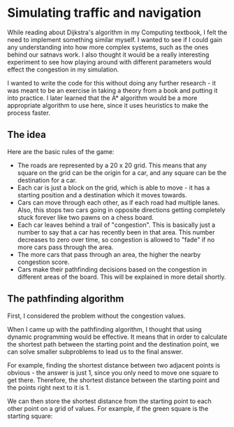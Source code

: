 # Simulating traffic and navigation

While reading about Dijkstra's algorithm in my Computing textbook, I felt the need to implement something similar myself. I wanted to see if I could gain any understanding into how more complex systems, such as the ones behind our satnavs work. I also thought it would be a really interesting experiment to see how playing around with different parameters would effect the congestion in my simulation.

I wanted to write the code for this without doing any further research - it was meant to be an exercise in taking a theory from a book and putting it into practice. I later learned that the A* algorithm would be a more appropriate algorithm to use here, since it uses heuristics to make the process faster.

## The idea

Here are the basic rules of the game:

- The roads are represented by a 20 x 20 grid. This means that any square on the grid can be the origin for a car, and any square can be the destination for a car.
- Each car is just a block on the grid, which is able to move - it has a starting position and a destination which it moves towards.
- Cars can move through each other, as if each road had multiple lanes. Also, this stops two cars going in opposite directions getting completely stuck forever like two pawns on a chess board.
- Each car leaves behind a trail of "congestion". This is basically just a number to say that a car has recently been in that area. This number decreases to zero over time, so congestion is allowed to "fade" if no more cars pass through the area.
- The more cars that pass through an area, the higher the nearby congestion score.
- Cars make their pathfinding decisions based on the congestion in different areas of the board. This will be explained in more detail shortly.

## The pathfinding algorithm

First, I considered the problem without the congestion values.

When I came up with the pathfinding algorithm, I thought that using dynamic programming would be effective. It means that in order to calculate the shortest path between the starting point and the destination point, we can solve smaller subproblems to lead us to the final answer. 

For example, finding the shortest distance between two adjacent points is obvious - the answer is just 1, since you only need to move one square to get there. Therefore, the shortest distance between the starting point and the points right next to it is 1.

We can then store the shortest distance from the starting point to each other point on a grid of values. For example, if the green square is the starting square:



